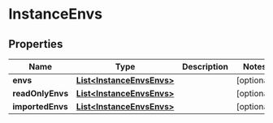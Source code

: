 

# InstanceEnvs

## Properties

Name | Type | Description | Notes
------------ | ------------- | ------------- | -------------
**envs** | [**List&lt;InstanceEnvsEnvs&gt;**](InstanceEnvsEnvs.md) |  |  [optional]
**readOnlyEnvs** | [**List&lt;InstanceEnvsEnvs&gt;**](InstanceEnvsEnvs.md) |  |  [optional]
**importedEnvs** | [**List&lt;InstanceEnvsEnvs&gt;**](InstanceEnvsEnvs.md) |  |  [optional]



